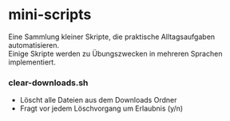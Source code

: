 # mini-scripts
Eine Sammlung kleiner Skripte, die praktische Alltagsaufgaben automatisieren.  
Einige Skripte werden zu Übungszwecken in mehreren Sprachen implementiert.

### **clear-downloads.sh**
- Löscht alle Dateien aus dem Downloads Ordner
- Fragt vor jedem Löschvorgang um Erlaubnis (y/n)
